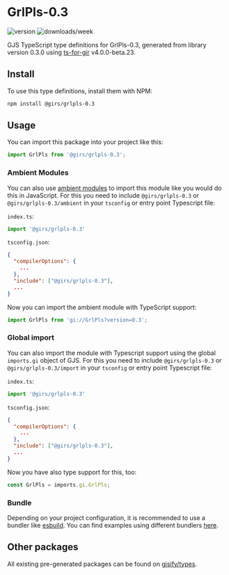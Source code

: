 
# GrlPls-0.3

![version](https://img.shields.io/npm/v/@girs/grlpls-0.3)
![downloads/week](https://img.shields.io/npm/dw/@girs/grlpls-0.3)


GJS TypeScript type definitions for GrlPls-0.3, generated from library version 0.3.0 using [ts-for-gir](https://github.com/gjsify/ts-for-gir) v4.0.0-beta.23.


## Install

To use this type definitions, install them with NPM:
```bash
npm install @girs/grlpls-0.3
```

## Usage

You can import this package into your project like this:
```ts
import GrlPls from '@girs/grlpls-0.3';
```

### Ambient Modules

You can also use [ambient modules](https://github.com/gjsify/ts-for-gir/tree/main/packages/cli#ambient-modules) to import this module like you would do this in JavaScript.
For this you need to include `@girs/grlpls-0.3` or `@girs/grlpls-0.3/ambient` in your `tsconfig` or entry point Typescript file:

`index.ts`:
```ts
import '@girs/grlpls-0.3'
```

`tsconfig.json`:
```json
{
  "compilerOptions": {
    ...
  },
  "include": ["@girs/grlpls-0.3"],
  ...
}
```

Now you can import the ambient module with TypeScript support: 

```ts
import GrlPls from 'gi://GrlPls?version=0.3';
```

### Global import

You can also import the module with Typescript support using the global `imports.gi` object of GJS.
For this you need to include `@girs/grlpls-0.3` or `@girs/grlpls-0.3/import` in your `tsconfig` or entry point Typescript file:

`index.ts`:
```ts
import '@girs/grlpls-0.3'
```

`tsconfig.json`:
```json
{
  "compilerOptions": {
    ...
  },
  "include": ["@girs/grlpls-0.3"],
  ...
}
```

Now you have also type support for this, too:

```ts
const GrlPls = imports.gi.GrlPls;
```

### Bundle

Depending on your project configuration, it is recommended to use a bundler like [esbuild](https://esbuild.github.io/). You can find examples using different bundlers [here](https://github.com/gjsify/ts-for-gir/tree/main/examples).

## Other packages

All existing pre-generated packages can be found on [gjsify/types](https://github.com/gjsify/types).

